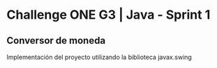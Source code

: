 # Challenge ONE G3 | Java - Sprint 1

## Conversor de moneda

Implementación del proyecto utilizando la biblioteca javax.swing

